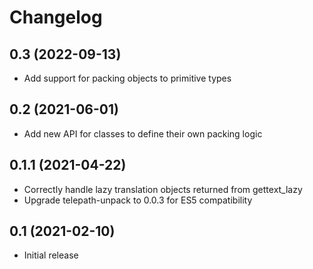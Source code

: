 Changelog
=========

0.3 (2022-09-13)
----------------

* Add support for packing objects to primitive types


0.2 (2021-06-01)
----------------

* Add new API for classes to define their own packing logic


0.1.1 (2021-04-22)
------------------

* Correctly handle lazy translation objects returned from gettext_lazy
* Upgrade telepath-unpack to 0.0.3 for ES5 compatibility


0.1 (2021-02-10)
------------------

* Initial release
